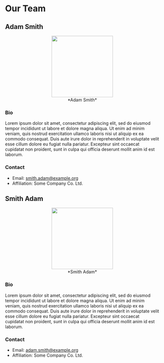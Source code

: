 # Our Team

## Adam Smith

<center>
<img src="https://p3-tt-ipv6.byteimg.com/origin/pgc-image/2ab5266b1e27469d879288d6e1d225a7.png" width="200px" />
</center>
<center>*Adam Smith*</center>

### Bio

Lorem ipsum dolor sit amet, consectetur adipiscing elit, sed do eiusmod tempor incididunt ut labore et dolore magna aliqua. Ut enim ad minim veniam, quis nostrud exercitation ullamco laboris nisi ut aliquip ex ea commodo consequat. Duis aute irure dolor in reprehenderit in voluptate velit esse cillum dolore eu fugiat nulla pariatur. Excepteur sint occaecat cupidatat non proident, sunt in culpa qui officia deserunt mollit anim id est laborum.

### Contact

- Email: smith.adam@example.org
- Affiliation: Some Company Co. Ltd.

## Smith Adam

<center>
<img src="https://avatarfiles.alphacoders.com/798/thumb-1920-79894.jpg" width="200px" />
</center>
<center>*Smith Adam*</center>

### Bio

Lorem ipsum dolor sit amet, consectetur adipiscing elit, sed do eiusmod tempor incididunt ut labore et dolore magna aliqua. Ut enim ad minim veniam, quis nostrud exercitation ullamco laboris nisi ut aliquip ex ea commodo consequat. Duis aute irure dolor in reprehenderit in voluptate velit esse cillum dolore eu fugiat nulla pariatur. Excepteur sint occaecat cupidatat non proident, sunt in culpa qui officia deserunt mollit anim id est laborum.

### Contact

- Email: adam.smith@example.org
- Affiliation: Some Company Co. Ltd.
